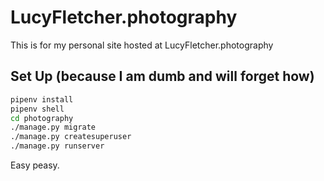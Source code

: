 LucyFletcher.photography
========================

This is for my personal site hosted at LucyFletcher.photography

## Set Up (because I am dumb and will forget how)

```bash
pipenv install
pipenv shell
cd photography
./manage.py migrate
./manage.py createsuperuser
./manage.py runserver
```

Easy peasy.